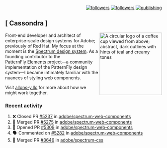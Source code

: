 <p align="right"><a rel="me" href="https://front-end.social/@castastrophe">
    <img alt="followers" title="Follow me on Mastodon" src="https://img.shields.io/mastodon/follow/109297102751309835?domain=https%3A%2F%2Ffront-end.social&label=Follow&logo=mastodon&logoColor=white&style=for-the-badge&labelColor=008080&color=006969"/></a>
  <a href="https://codepen.io/castastrophe/">
    <img alt="followers" title="Follow me on CodePen" src="https://img.shields.io/badge/23-1?color=640464&labelColor=7c007c&style=for-the-badge&logo=codepen&label=Follow"/></a>
<a href="https://castastrophe.medium.com/">
    <img alt="publishing" title="View articles on Medium" src="https://img.shields.io/badge/107-1?color=666&labelColor=444&label=subscribe&logo=medium&logoColor=white&style=for-the-badge"/></a>
</p>

## [&nbsp;Cassondra&nbsp;]

<img align="right" src="https://github-production-user-asset-6210df.s3.amazonaws.com/1840295/253016758-ba468774-1cd3-42c2-8f43-947b5eeb5edf.png" height="200" alt="A circular logo of a coffee cup viewed from above; abstract, dark outlines with hints of teal and creamy tones">

Front-end developer and architect of enterprise-scale design systems for Adobe; previously of Red Hat. My focus at the moment is the [Spectrum design system](https://github.com/adobe/spectrum-css). As a founding contributor to the [PatternFly&nbsp;Elements](https://github.com/patternfly/patternfly-elements) project&mdash;a community implementation of the PatternFly design system&mdash;I became intimately familiar with the nuances of styling web components.

Visit [allons-y.llc](http://allons-y.llc/) for more about how we might work together.

### Recent activity

<!--START_SECTION:activity-->
1. ❌ Closed PR [#5237](https://github.com/adobe/spectrum-web-components/pull/5237) in [adobe/spectrum-web-components](https://github.com/adobe/spectrum-web-components)
2. 🎉 Merged PR [#5275](https://github.com/adobe/spectrum-web-components/pull/5275) in [adobe/spectrum-web-components](https://github.com/adobe/spectrum-web-components)
3. 💪 Opened PR [#5309](https://github.com/adobe/spectrum-web-components/pull/5309) in [adobe/spectrum-web-components](https://github.com/adobe/spectrum-web-components)
4. 🗣 Commented on [#5282](https://github.com/adobe/spectrum-web-components/pull/5282#issuecomment-2764217840) in [adobe/spectrum-web-components](https://github.com/adobe/spectrum-web-components)
5. 🎉 Merged PR [#3646](https://github.com/adobe/spectrum-css/pull/3646) in [adobe/spectrum-css](https://github.com/adobe/spectrum-css)
<!--END_SECTION:activity-->
